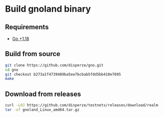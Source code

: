 # Build gnoland binary

## Requirements

- [Go +1.18](https://go.dev/dl/)

## Build from source

```sh
git clone https://github.com/disperze/gno.git
cd gno
git checkout b273a1f4739489ba5ee7bcbab5fdd5bb410e7695
make
```

## Download from releases

```sh
curl -LOJ https://github.com/disperze/testnets/releases/download/realm-1/gnoland_Linux_amd64.tar.gz
tar -xf gnoland_Linux_amd64.tar.gz
```
